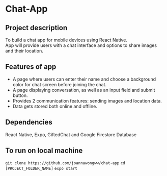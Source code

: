 # Chat-App

## Project description

To build a chat app for mobile devices using React Native.  
App will provide users with a chat interface and options to share images and their location.

## Features of app

- A page where users can enter their name and choose a background color for chat screen before joining the chat.
- A page displaying conversation, as well as an input field and submit button.
- Provides 2 communication features: sending images and location data.
- Data gets stored both online and offline.

## Dependencies

React Native, Expo, GiftedChat and Google Firestore Database

## To run on local machine

`git clone https://github.com/joannawongww/chat-app`
`cd [PROJECT_FOLDER_NAME]`
`expo start`
